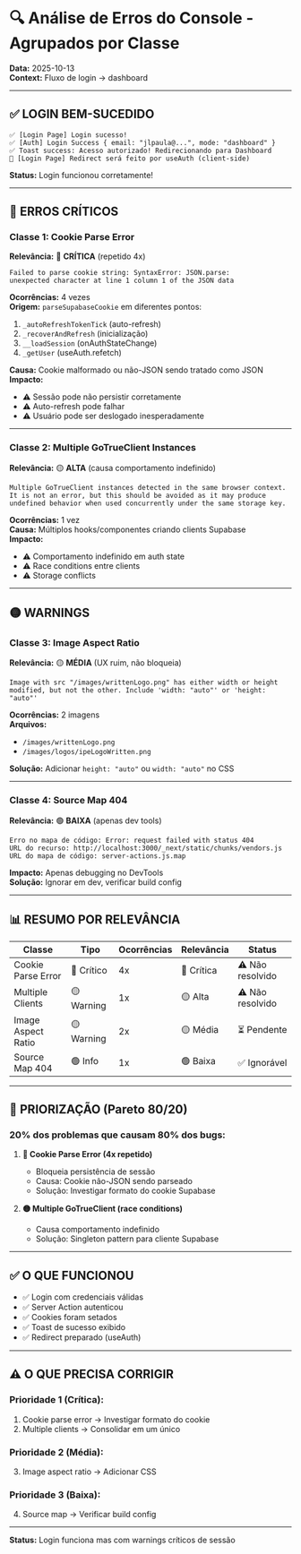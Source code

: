 # 🔍 Análise de Erros do Console - Agrupados por Classe

**Data:** 2025-10-13  
**Context:** Fluxo de login → dashboard

---

## ✅ **LOGIN BEM-SUCEDIDO**

```
✅ [Login Page] Login sucesso!
✅ [Auth] Login Success { email: "jlpaula@...", mode: "dashboard" }
✅ Toast success: Acesso autorizado! Redirecionando para Dashboard
🔀 [Login Page] Redirect será feito por useAuth (client-side)
```

**Status:** Login funcionou corretamente!

---

## 🔴 **ERROS CRÍTICOS**

### **Classe 1: Cookie Parse Error**
**Relevância:** 🔴 **CRÍTICA** (repetido 4x)

```
Failed to parse cookie string: SyntaxError: JSON.parse: 
unexpected character at line 1 column 1 of the JSON data
```

**Ocorrências:** 4 vezes  
**Origem:** `parseSupabaseCookie` em diferentes pontos:
1. `_autoRefreshTokenTick` (auto-refresh)
2. `_recoverAndRefresh` (inicialização)
3. `__loadSession` (onAuthStateChange)
4. `_getUser` (useAuth.refetch)

**Causa:** Cookie malformado ou não-JSON sendo tratado como JSON  
**Impacto:** 
- ⚠️ Sessão pode não persistir corretamente
- ⚠️ Auto-refresh pode falhar
- ⚠️ Usuário pode ser deslogado inesperadamente

---

### **Classe 2: Multiple GoTrueClient Instances**
**Relevância:** 🟡 **ALTA** (causa comportamento indefinido)

```
Multiple GoTrueClient instances detected in the same browser context.
It is not an error, but this should be avoided as it may produce 
undefined behavior when used concurrently under the same storage key.
```

**Ocorrências:** 1 vez  
**Causa:** Múltiplos hooks/componentes criando clients Supabase  
**Impacto:**
- ⚠️ Comportamento indefinido em auth state
- ⚠️ Race conditions entre clients
- ⚠️ Storage conflicts

---

## 🟡 **WARNINGS**

### **Classe 3: Image Aspect Ratio**
**Relevância:** 🟡 **MÉDIA** (UX ruim, não bloqueia)

```
Image with src "/images/writtenLogo.png" has either width or height 
modified, but not the other. Include 'width: "auto"' or 'height: "auto"'
```

**Ocorrências:** 2 imagens  
**Arquivos:**
- `/images/writtenLogo.png`
- `/images/logos/ipeLogoWritten.png`

**Solução:** Adicionar `height: "auto"` ou `width: "auto"` no CSS

---

### **Classe 4: Source Map 404**
**Relevância:** 🟢 **BAIXA** (apenas dev tools)

```
Erro no mapa de código: Error: request failed with status 404
URL do recurso: http://localhost:3000/_next/static/chunks/vendors.js
URL do mapa de código: server-actions.js.map
```

**Impacto:** Apenas debugging no DevTools  
**Solução:** Ignorar em dev, verificar build config

---

## 📊 **RESUMO POR RELEVÂNCIA**

| Classe | Tipo | Ocorrências | Relevância | Status |
|--------|------|-------------|------------|--------|
| Cookie Parse Error | 🔴 Crítico | 4x | 🔴 Crítica | ⚠️ Não resolvido |
| Multiple Clients | 🟡 Warning | 1x | 🟡 Alta | ⚠️ Não resolvido |
| Image Aspect Ratio | 🟡 Warning | 2x | 🟡 Média | ⏳ Pendente |
| Source Map 404 | 🟢 Info | 1x | 🟢 Baixa | ✅ Ignorável |

---

## 🎯 **PRIORIZAÇÃO (Pareto 80/20)**

### **20% dos problemas que causam 80% dos bugs:**

1. **🔴 Cookie Parse Error (4x repetido)**
   - Bloqueia persistência de sessão
   - Causa: Cookie não-JSON sendo parseado
   - Solução: Investigar formato do cookie Supabase

2. **🟡 Multiple GoTrueClient (race conditions)**
   - Causa comportamento indefinido
   - Solução: Singleton pattern para cliente Supabase

---

## ✅ **O QUE FUNCIONOU**

- ✅ Login com credenciais válidas
- ✅ Server Action autenticou
- ✅ Cookies foram setados
- ✅ Toast de sucesso exibido
- ✅ Redirect preparado (useAuth)

---

## ⚠️ **O QUE PRECISA CORRIGIR**

### **Prioridade 1 (Crítica):**
1. Cookie parse error → Investigar formato do cookie
2. Multiple clients → Consolidar em um único

### **Prioridade 2 (Média):**
3. Image aspect ratio → Adicionar CSS

### **Prioridade 3 (Baixa):**
4. Source map → Verificar build config

---

**Status:** Login funciona mas com warnings críticos de sessão
